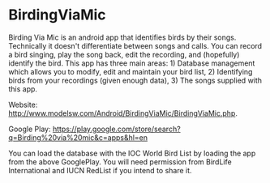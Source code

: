 # BirdingViaMic
Birding Via Mic is an android app that identifies birds by their songs. Technically it doesn't differentiate between songs and calls. You can record a bird singing, play the song back, edit the recording, and (hopefully) identify the bird. 
This app has three main areas: 1) Database management which allows you to modify, edit and maintain your bird list, 2) Identifying birds from your recordings (given enough data), 3) The songs supplied with this app. 

Website: http://www.modelsw.com/Android/BirdingViaMic/BirdingViaMic.php.

Google Play: https://play.google.com/store/search?q=Birding%20via%20mic&c=apps&hl=en

You can load the database with the IOC World Bird List by loading the app from the above GooglePlay. You will need permission from BirdLife International and IUCN RedList if you intend to share it.
